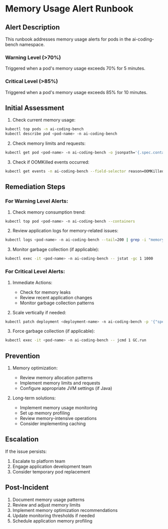 # Memory Usage Alert Runbook

## Alert Description
This runbook addresses memory usage alerts for pods in the ai-coding-bench namespace.

### Warning Level (>70%)
Triggered when a pod's memory usage exceeds 70% for 5 minutes.

### Critical Level (>85%)
Triggered when a pod's memory usage exceeds 85% for 10 minutes.

## Initial Assessment

1. Check current memory usage:
```bash
kubectl top pods -n ai-coding-bench
kubectl describe pod <pod-name> -n ai-coding-bench
```

2. Check memory limits and requests:
```bash
kubectl get pod <pod-name> -n ai-coding-bench -o jsonpath='{.spec.containers[*].resources}'
```

3. Check if OOMKilled events occurred:
```bash
kubectl get events -n ai-coding-bench --field-selector reason=OOMKilled
```

## Remediation Steps

### For Warning Level Alerts:

1. Check memory consumption trend:
```bash
kubectl top pod <pod-name> -n ai-coding-bench --containers
```

2. Review application logs for memory-related issues:
```bash
kubectl logs <pod-name> -n ai-coding-bench --tail=200 | grep -i "memory\|heap\|GC"
```

3. Monitor garbage collection (if applicable):
```bash
kubectl exec -it <pod-name> -n ai-coding-bench -- jstat -gc 1 1000
```

### For Critical Level Alerts:

1. Immediate Actions:
   - Check for memory leaks
   - Review recent application changes
   - Monitor garbage collection patterns

2. Scale vertically if needed:
```bash
kubectl patch deployment <deployment-name> -n ai-coding-bench -p '{"spec":{"template":{"spec":{"containers":[{"name":"<container-name>","resources":{"limits":{"memory":"<new-limit>"},"requests":{"memory":"<new-request>"}}}]}}}}'
```

3. Force garbage collection (if applicable):
```bash
kubectl exec -it <pod-name> -n ai-coding-bench -- jcmd 1 GC.run
```

## Prevention

1. Memory optimization:
   - Review memory allocation patterns
   - Implement memory limits and requests
   - Configure appropriate JVM settings (if Java)

2. Long-term solutions:
   - Implement memory usage monitoring
   - Set up memory profiling
   - Review memory-intensive operations
   - Consider implementing caching

## Escalation

If the issue persists:
1. Escalate to platform team
2. Engage application development team
3. Consider temporary pod replacement

## Post-Incident

1. Document memory usage patterns
2. Review and adjust memory limits
3. Implement memory optimization recommendations
4. Update monitoring thresholds if needed
5. Schedule application memory profiling 
